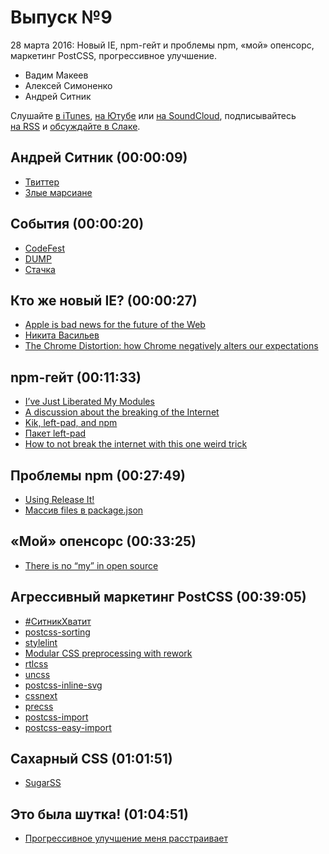 # Выпуск №9

28 марта 2016: Новый IE, npm-гейт и проблемы npm, «мой» опенсорс, маркетинг PostCSS, прогрессивное улучшение.

- Вадим Макеев
- Алексей Симоненко
- Андрей Ситник

Слушайте [в iTunes](https://itunes.apple.com/ru/podcast/veb-standarty/id1080500016), [на Ютубе](https://www.youtube.com/playlist?list=PLMBnwIwFEFHcwuevhsNXkFTcadeX5R1Go) или [на SoundCloud](https://soundcloud.com/web-standards), подписывайтесь [на RSS](https://pcr.apple.com/id1080500016) и [обсуждайте в Слаке](http://slack.web-standards.ru/).

## Андрей Ситник (00:00:09)

- [Твиттер](https://twitter.com/andrey_sitnik)
- [Злые марсиане](https://evilmartians.com/)

## События (00:00:20)

- [CodeFest](http://2016.codefest.ru/)
- [DUMP](http://dump-conf.ru/)
- [Стачка](http://nastachku.ru/)

## Кто же новый IE? (00:00:27)

- [Apple is bad news for the future of the Web](https://medium.com/p/6027b000b0c4)
- [Никита Васильев](http://n12v.com/)
- [The Chrome Distortion: how Chrome negatively alters our expectations](https://blog.runspired.com/2016/03/25/the-chrome-distortion-chrome-alters-our-expectations-in-highly-negative-ways/)

## npm-гейт (00:11:33)

- [I’ve Just Liberated My Modules](https://medium.com/p/9045c06be67c)
- [A discussion about the breaking of the Internet](https://medium.com/p/3d4d2a83aa4d)
- [Kik, left-pad, and npm](http://blog.npmjs.org/post/141577284765/kik-left-pad-and-npm)
- [Пакет left-pad](https://www.npmjs.com/package/left-pad)
- [How to not break the internet with this one weird trick](https://medium.com/p/e3e2d57fee28)

## Проблемы npm (00:27:49)

- [Using Release It!](https://medium.com/p/60b96515c073)
- [Массив files в package.json](https://docs.npmjs.com/files/package.json#files)

## «Мой» опенсорс (00:33:25)

- [There is no “my” in open source](https://medium.com/p/c3e5555390fa)

## Агрессивный маркетинг PostCSS (00:39:05)

- [#СитникХватит](https://twitter.com/search?q=%23ситникхватит)
- [postcss-sorting](https://github.com/hudochenkov/postcss-sorting)
- [stylelint](http://stylelint.io/)
- [Modular CSS preprocessing with rework](http://tjholowaychuk.tumblr.com/post/44267035203/modular-css-preprocessing-with-rework)
- [rtlcss](https://github.com/MohammadYounes/rtlcss)
- [uncss](https://github.com/giakki/uncss)
- [postcss-inline-svg](https://github.com/TrySound/postcss-inline-svg)
- [cssnext](http://cssnext.io/)
- [precss](https://github.com/jonathantneal/precss)
- [postcss-import](https://github.com/postcss/postcss-import)
- [postcss-easy-import](https://github.com/trysound/postcss-easy-import)

## Сахарный CSS (01:01:51)

- [SugarSS](https://github.com/postcss/sugarss)

## Это была шутка! (01:04:51)

- [Прогрессивное улучшение меня расстраивает](https://medium.com/p/7084fa62d967)
